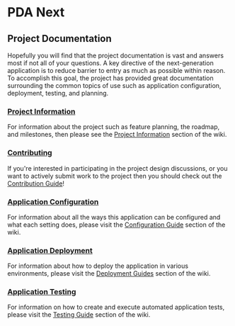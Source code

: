 # PDA Next

## Project Documentation

Hopefully you will find that the project documentation is vast and answers most if not all of your questions. A key
directive of the next-generation application is to reduce barrier to entry as much as possible within reason. To
accomplish this goal, the project has provided great documentation surrounding the common topics of use such as
application configuration, deployment, testing, and planning.

### [Project Information](./wiki/project/README.md)

For information about the project such as feature planning, the roadmap, and milestones, then please see the
[Project Information](./wiki/project/README.md) section of the wiki.

### [Contributing](https://github.com/PowerDNS-Admin/pda-next/blob/main/.github/CONTRIBUTING.md)

If you're interested in participating in the project design discussions, or you want to actively submit work to the
project then you should check out the
[Contribution Guide](https://github.com/PowerDNS-Admin/pda-next/blob/main/.github/CONTRIBUTING.md)!

### [Application Configuration](./wiki/configuration/README.md)

For information about all the ways this application can be configured and what each setting does, please visit the
[Configuration Guide](./wiki/configuration/README.md) section of the wiki.

### [Application Deployment](./wiki/deployment/README.md)

For information about how to deploy the application in various environments, please visit the
[Deployment Guides](./wiki/deployment/README.md) section of the wiki.

### [Application Testing](./wiki/testing/README.md)

For information on how to create and execute automated application tests, please visit the
[Testing Guide](./wiki/testing/README.md) section of the wiki.
